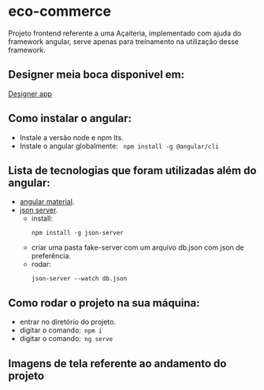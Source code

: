 # eco-commerce  
Projeto frontend referente a uma Açaiteria, implementado com ajuda do framework angular, serve apenas para treinamento na utilização desse framework.  
## Designer meia boca disponivel em:
[Designer app](https://www.figma.com/file/ZxnXKwOZNtJlK9F2SbzwbP/venda_plantas?node-id=0%3A1)  

## Como instalar o angular:  
-  Instale a versão node e npm lts.  
-  Instale o angular globalmente:  ```  npm install -g @angular/cli  ```  
 
## Lista de tecnologias que foram utilizadas além do angular:  
- [angular material](https://material.angular.io/).
- [json server](https://www.npmjs.com/package/json-server).
    -  install:
        ```  
        npm install -g json-server
        ```  
    -  criar uma pasta fake-server com um arquivo db.json com json de preferência.
    -  rodar:
        ```  
        json-server --watch db.json
        ```  

##  Como rodar o projeto na sua máquina:
-  entrar no diretório do projeto.  
-  digitar o comando:```  npm i  ```  
-  digitar o comando:```  ng serve ``` 

## Imagens de tela referente ao andamento do projeto  